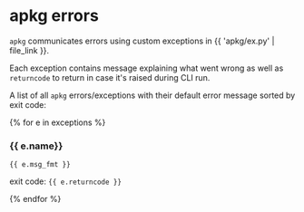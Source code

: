 # apkg errors

`apkg` communicates errors using custom exceptions in
{{ 'apkg/ex.py' | file_link }}.

Each exception contains message explaining what went wrong as well as
`returncode` to return in case it's raised during CLI run.

A list of all `apkg` errors/exceptions with their default error message
sorted by exit code:

{% for e in exceptions  %}

### {{ e.__name__}}

```text
{{ e.msg_fmt }}
```

exit code: `{{ e.returncode }}`

{% endfor %}
